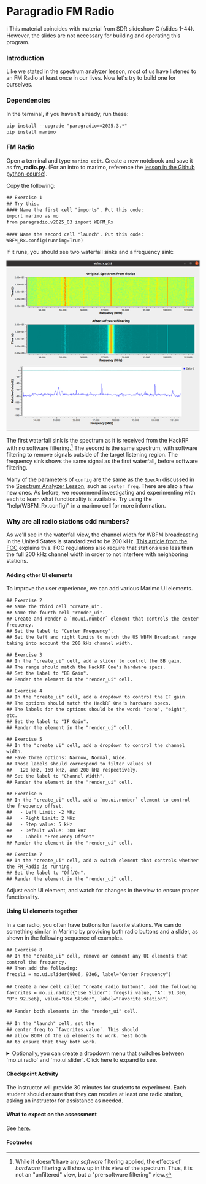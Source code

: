 # Paragradio FM Radio

ℹ️ This material coincides with material from SDR slideshow C (slides 1-44).  However, the slides are not necessary for building and operating this program.

### Introduction

Like we stated in the spectrum analyzer lesson, most of us have listened to an FM Radio at least once in our lives. Now let's try to build one for ourselves. 

### Dependencies

In the terminal, if you haven't already, run these:

```
pip install --upgrade "paragradio==2025.3.*"
pip install marimo
```

### FM Radio

Open a terminal and type `marimo edit`. Create a new notebook and save it as **fm_radio.py**. (For an intro to marimo, reference the [lesson in the Github python-course](https://github.com/python-can-define-radio/python-course/blob/main/classroom_activities/Ch02_Advanced/01_marimo.md)).

Copy the following:

```python3
## Exercise 1
## Try this.
#### Name the first cell "imports". Put this code:
import marimo as mo
from paragradio.v2025_03 import WBFM_Rx

#### Name the second cell "launch". Put this code:
WBFM_Rx.config(running=True)
```

If it runs, you should see two waterfall sinks and a frequency sink:

![WBFM_Rx.png](https://github.com/python-can-define-radio/sdr-course/blob/main/resources/assets/WBFM_Rx.png?raw=true)  

The first waterfall sink is the spectrum as it is received from the HackRF with no software filtering.[^1] The second is the same spectrum, with software filtering to remove signals outside of the target listening region. The frequency sink shows the same signal as the first waterfall, before software filtering.

Many of the parameters of `config` are the same as the `SpecAn` discussed in the [Spectrum Analyzer Lesson](https://github.com/python-can-define-radio/sdr-course/blob/main/classroom_activities/Ch01_Diving_in_Headfirst/020_Spec_A_paragradio.md), such as `center_freq`. There are also a few new ones. As before, we recommend investigating and experimenting with each to learn what functionality is available. Try using the "help(WBFM_Rx.config)" in a marimo cell for more information.

### Why are all radio stations odd numbers?

As we'll see in the waterfall view, the channel width for WBFM broadcasting in the United States is standardized to be 200 kHz. [This article from the FCC](https://www.fcc.gov/media/radio/fm-frequencies-end-odd-decimal) explains this. FCC regulations also require that stations use less than the full 200 kHz channel width in order to not interfere with neighboring stations.

#### Adding other UI elements

To improve the user experience, we can add various Marimo UI elements.

```python3
## Exercise 2
## Name the third cell "create_ui". 
## Name the fourth cell "render_ui".
## Create and render a `mo.ui.number` element that controls the center frequency.
## Set the label to "Center Frequency".
## Set the left and right limits to match the US WBFM Broadcast range taking into account the 200 kHz channel width.
```

```python3
## Exercise 3
## In the "create_ui" cell, add a slider to control the BB gain.
## The range should match the HackRF One's hardware specs.
## Set the label to "BB Gain".
## Render the element in the "render_ui" cell.
```

```python3
## Exercise 4
## In the "create_ui" cell, add a dropdown to control the IF gain. 
## The options should match the HackRF One's hardware specs.
## The labels for the options should be the words "zero", "eight", etc.
## Set the label to "IF Gain".
## Render the element in the "render_ui" cell.
```

```python3
## Exercise 5
## In the "create_ui" cell, add a dropdown to control the channel width. 
## Have three options: Narrow, Normal, Wide.
## Those labels should correspond to filter values of
##   120 kHz, 160 kHz, and 200 kHz respectively.
## Set the label to "Channel Width".
## Render the element in the "render_ui" cell.
```

```python3
## Exercise 6
## In the "create_ui" cell, add a `mo.ui.number` element to control the frequency offset.
##   - Left Limit: -2 MHz
##   - Right Limit: 2 MHz
##   - Step value: 5 kHz
##   - Default value: 300 kHz
##   - Label: "Frequency Offset"
## Render the element in the "render_ui" cell.
```

```python3
## Exercise 7
## In the "create_ui" cell, add a switch element that controls whether the FM_Radio is running.
## Set the label to "Off/On".
## Render the element in the "render_ui" cell.
```

<!-- ```python3
## Make a .... to control the squelch.
``` -->

Adjust each UI element, and watch for changes in the view to ensure proper functionality.

#### Using UI elements together

In a car radio, you often have buttons for favorite stations. We can do something similar in Marimo by providing both radio buttons and a slider, as shown in the following sequence of examples.

```python3
## Exercise 8
## In the "create_ui" cell, remove or comment any UI elements that control the frequency. 
## Then add the following:
freqsli = mo.ui.slider(90e6, 93e6, label="Center Frequency")

## Create a new cell called "create_radio_buttons", add the following:
favorites = mo.ui.radio({"Use Slider": freqsli.value, "A": 91.3e6, "B": 92.5e6}, value="Use Slider", label="Favorite station")

## Render both elements in the "render_ui" cell.

## In the "launch" cell, set the 
## center_freq to `favorites.value`. This should
## allow BOTH of the ui elements to work. Test both 
## to ensure that they both work.
```



<details><summary>Optionally, you can create a dropdown menu that switches between `mo.ui.radio` and `mo.ui.slider`. Click here to expand to see.</summary>

## _Note: this method should not be used on our graded assignments._

Recommended: create a new notebook for this example called **fm_radio_dropdown.py**.

```python3
## In the first cell, put your imports as mentioned above.

## In the second cell, launch a WBFM receiver as above.
## In `config`, the center_freq should be set to the value of freq_ui_elem, which we create below.

## In the third cell:
tuner_ui = mo.ui.dropdown(["radio buttons", "slider"], label="Tune using", value="radio buttons", allow_select_none=False)

## In the fourth cell:
if tuner_ui.value == "slider":
    freq_ui_elem = mo.ui.slider(88e6, 108e6, 0.1e6, label="Station", show_value=True)
elif tuner_ui.value == "radio buttons":
    freq_ui_elem = mo.ui.radio({"Some station": 100.1e6, "Another": 102.3e6}, label="Station", value="Another")
else:
    raise ValueError('The dropdown menu should only have exactly two options: "slider" and "radio buttons". If you see this error, it most likely means that you have a typo or capitalization error.')

## In the fifth cell:
mo.md(f"""
{tuner_ui}  
{freq_ui_elem}
""")

```

This will create three UI elements:
- A dropdown that allows the user to choose between radio buttons and a slider.
- A slider that tunes the frequency.
- Radio buttons that tune the frequency to one of a collection of provided options.

</details>

#### Checkpoint Activity

The instructor will provide 30 minutes for students to experiment. Each student should ensure that they can receive at least one radio station, asking an instructor for assistance as needed.

#### What to expect on the assessment

See [here](https://github.com/python-can-define-radio/sdr-course/blob/main/classroom_activities/Ch01_Diving_in_Headfirst/020_Spec_A_paragradio.md#what-to-expect-on-the-assessment).

#### Footnotes

[^1]: While it doesn't have any _software_ filtering applied, the effects of _hardware_ filtering will show up in this view of the spectrum. Thus, it is not an "unfiltered" view, but a "pre-software filtering" view.
